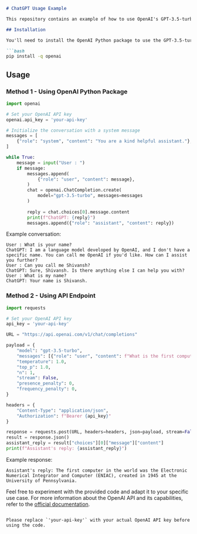```markdown
# ChatGPT Usage Example

This repository contains an example of how to use OpenAI's GPT-3.5-turbo model for interactive text-based conversations. In this example, you'll learn how to use both the OpenAI Python Package and the API Endpoint to engage in a conversation with the language model.

## Installation

You'll need to install the OpenAI Python package to use the GPT-3.5-turbo model. You can do this using the following command:

```bash
pip install -q openai
```

## Usage

### Method 1 - Using OpenAI Python Package

```python
import openai

# Set your OpenAI API key
openai.api_key = 'your-api-key'

# Initialize the conversation with a system message
messages = [
    {"role": "system", "content": "You are a kind helpful assistant."},
]

while True:
    message = input("User : ")
    if message:
        messages.append(
            {"role": "user", "content": message},
        )
        chat = openai.ChatCompletion.create(
            model="gpt-3.5-turbo", messages=messages
        )
    
        reply = chat.choices[0].message.content
        print(f"ChatGPT: {reply}")
        messages.append({"role": "assistant", "content": reply})
```

Example conversation:

```
User : What is your name?
ChatGPT: I am a language model developed by OpenAI, and I don't have a specific name. You can call me OpenAI if you'd like. How can I assist you further?
User : Can you call me Shivansh?
ChatGPT: Sure, Shivansh. Is there anything else I can help you with?
User : What is my name?
ChatGPT: Your name is Shivansh.
```

### Method 2 - Using API Endpoint

```python
import requests

# Set your OpenAI API key
api_key = 'your-api-key'

URL = "https://api.openai.com/v1/chat/completions"

payload = {
    "model": "gpt-3.5-turbo",
    "messages": [{"role": "user", "content": f"What is the first computer in the world?"}],
    "temperature": 1.0,
    "top_p": 1.0,
    "n": 1,
    "stream": False,
    "presence_penalty": 0,
    "frequency_penalty": 0,
}

headers = {
    "Content-Type": "application/json",
    "Authorization": f"Bearer {api_key}"
}

response = requests.post(URL, headers=headers, json=payload, stream=False)
result = response.json()
assistant_reply = result["choices"][0]["message"]["content"]
print(f"Assistant's reply: {assistant_reply}")
```

Example response:

```
Assistant's reply: The first computer in the world was the Electronic Numerical Integrator and Computer (ENIAC), created in 1945 at the University of Pennsylvania.
```

Feel free to experiment with the provided code and adapt it to your specific use case. For more information about the OpenAI API and its capabilities, refer to the [official documentation](https://beta.openai.com/docs/).
```

Please replace `'your-api-key'` with your actual OpenAI API key before using the code.